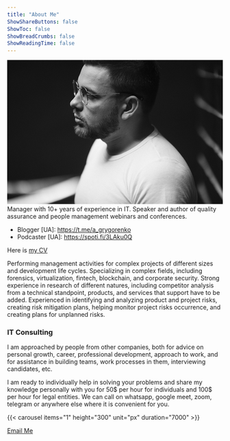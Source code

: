 ```yaml
---
title: "About Me"
ShowShareButtons: false
ShowToc: false
ShowBreadCrumbs: false
ShowReadingTime: false
---
```

![profileimage](profile.jpg#center)
Manager <span class="personal">with 10+ years </span> of experience in IT. Speaker and author of quality assurance and people management webinars and conferences.
- Blogger [UA]: https://t.me/a_grygorenko
- Podcaster [UA]: https://spoti.fi/3LAku0Q 

Here is [my CV](.././Artem_Grygorenko_CV.pdf)

Performing management activities for <span class="personal">complex projects of different sizes</span> and development life cycles. Specializing in complex fields, including forensics, virtualization, fintech, blockchain, and corporate security.
Strong experience in research of different natures, including competitor analysis from a technical standpoint, products, and services that support have to be added.
Experienced in identifying and analyzing product and project risks, creating risk mitigation plans, helping monitor project risks occurrence, and creating plans for unplanned risks.


### IT Consulting 

I am approached by people from other companies, both for advice on personal growth, career, professional development, approach to work, and for assistance in building teams, work processes in them, interviewing candidates, etc.

I am ready to individually help in solving your problems and share my knowledge personally with you for <span class="personal"> 50$  per hour </span> for individuals and <span class="personal"> 100$  per hour </span> for legal entities. 
We can call on whatsapp, google meet, zoom, telegram or anywhere else where it is convenient for you.

{{< carousel items="1" height="300" unit="px" duration="7000" >}}

<div class="center">
  <a href="mailto:grygorenko.artem@gmail.com" class="button">Email Me</a>
</div>

